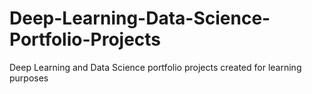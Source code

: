 # Deep-Learning-Data-Science-Portfolio-Projects
Deep Learning and Data Science portfolio projects created for learning purposes
